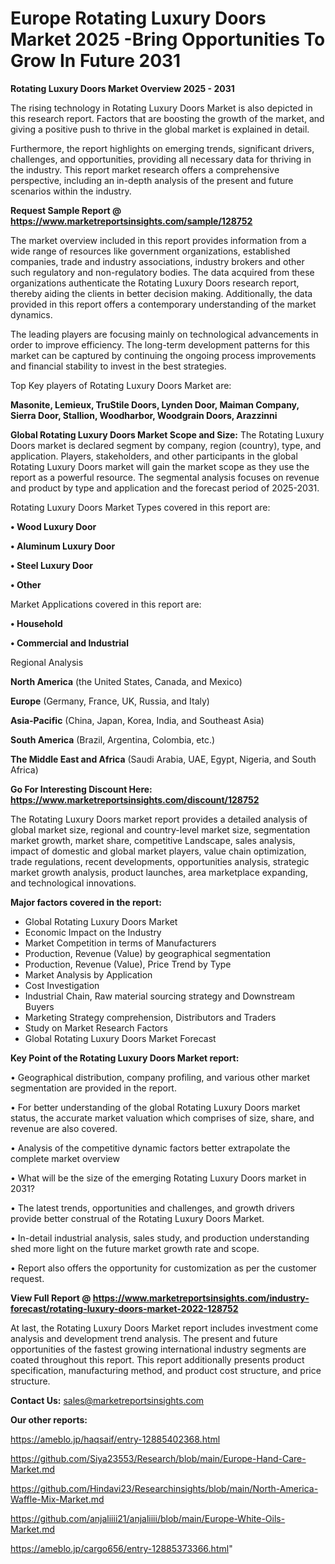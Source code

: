  # Europe Rotating Luxury Doors Market 2025 -Bring Opportunities To Grow In Future 2031

<Strong> Rotating Luxury Doors Market Overview 2025 - 2031</strong>

The rising technology in Rotating Luxury Doors Market is also depicted in this research report. Factors that are boosting the growth of the market, and giving a positive push to thrive in the global market is explained in detail.

Furthermore, the report highlights on emerging trends, significant drivers, challenges, and opportunities, providing all necessary data for thriving in the industry. This report market research offers a comprehensive perspective, including an in-depth analysis of the present and future scenarios within the industry.

<strong>Request Sample Report @ <a href=https://www.marketreportsinsights.com/sample/128752>https://www.marketreportsinsights.com/sample/128752</a></strong>

The market overview included in this report provides information from a wide range of resources like government organizations, established companies, trade and industry associations, industry brokers and other such regulatory and non-regulatory bodies. The data acquired from these organizations authenticate the Rotating Luxury Doors research report, thereby aiding the clients in better decision making. Additionally, the data provided in this report offers a contemporary understanding of the market dynamics.

The leading players are focusing mainly on technological advancements in order to improve efficiency. The long-term development patterns for this market can be captured by continuing the ongoing process improvements and financial stability to invest in the best strategies.

Top Key players of Rotating Luxury Doors Market are:

<strong>Masonite, Lemieux, TruStile Doors, Lynden Door, Maiman Company, Sierra Door, Stallion, Woodharbor, Woodgrain Doors, Arazzinni</strong>

<strong><b>Global Rotating Luxury Doors Market Scope and Size:</b></strong>
The Rotating Luxury Doors market is declared segment by company, region (country), type, and application. Players, stakeholders, and other participants in the global Rotating Luxury Doors market will gain the market scope as they use the report as a powerful resource. The segmental analysis focuses on revenue and product by type and application and the forecast period of 2025-2031.

Rotating Luxury Doors Market Types covered in this report are:

<strong>• Wood Luxury Door

• Aluminum Luxury Door

• Steel Luxury Door

• Other</strong>

Market Applications covered in this report are:

<strong>• Household

• Commercial and Industrial</strong> 

Regional Analysis

<strong>North America</strong> (the United States, Canada, and Mexico)

<strong>Europe</strong> (Germany, France, UK, Russia, and Italy)

<strong>Asia-Pacific</strong> (China, Japan, Korea, India, and Southeast Asia)

<strong>South America</strong> (Brazil, Argentina, Colombia, etc.)

<strong>The Middle East and Africa</strong> (Saudi Arabia, UAE, Egypt, Nigeria, and South Africa)

<strong>Go For Interesting Discount Here: <a href=https://www.marketreportsinsights.com/discount/128752>https://www.marketreportsinsights.com/discount/128752</a></strong>

The Rotating Luxury Doors market report provides a detailed analysis of global market size, regional and country-level market size, segmentation market growth, market share, competitive Landscape, sales analysis, impact of domestic and global market players, value chain optimization, trade regulations, recent developments, opportunities analysis, strategic market growth analysis, product launches, area marketplace expanding, and technological innovations.

<strong><b>Major factors covered in the report:</b></strong>
<ul>
  <li>Global Rotating Luxury Doors Market </li>
  <li>Economic Impact on the Industry</li>
  <li>Market Competition in terms of Manufacturers</li>
  <li>Production, Revenue (Value) by geographical segmentation</li>
  <li>Production, Revenue (Value), Price Trend by Type</li>
  <li>Market Analysis by Application</li>
  <li>Cost Investigation</li>
  <li>Industrial Chain, Raw material sourcing strategy and Downstream Buyers</li>
  <li>Marketing Strategy comprehension, Distributors and Traders</li>
  <li>Study on Market Research Factors</li>
  <li>Global Rotating Luxury Doors Market Forecast</li>
</ul>

<strong><b>Key Point of the Rotating Luxury Doors Market report:</b></strong>

• Geographical distribution, company profiling, and various other market segmentation are provided in the report.

• For better understanding of the global Rotating Luxury Doors market status, the accurate market valuation which comprises of size, share, and revenue are also covered.

• Analysis of the competitive dynamic factors better extrapolate the complete market overview

• What will be the size of the emerging Rotating Luxury Doors market in 2031?

• The latest trends, opportunities and challenges, and growth drivers provide better construal of the Rotating Luxury Doors Market.

• In-detail industrial analysis, sales study, and production understanding shed more light on the future market growth rate and scope.

• Report also offers the opportunity for customization as per the customer request.

<strong><b>View Full Report @ <a href=https://www.marketreportsinsights.com/industry-forecast/rotating-luxury-doors-market-2022-128752>https://www.marketreportsinsights.com/industry-forecast/rotating-luxury-doors-market-2022-128752</a></b></strong>


At last, the Rotating Luxury Doors Market report includes investment come analysis and development trend analysis. The present and future opportunities of the fastest growing international industry segments are coated throughout this report. This report additionally presents product specification, manufacturing method, and product cost structure, and price structure.

<strong>Contact Us:</strong>
sales@marketreportsinsights.com

<strong>Our other reports:</strong>

<a href=https://ameblo.jp/haqsaif/entry-12885402368.html>https://ameblo.jp/haqsaif/entry-12885402368.html</a>

<a href=https://github.com/Siya23553/Research/blob/main/Europe-Hand-Care-Market.md>https://github.com/Siya23553/Research/blob/main/Europe-Hand-Care-Market.md</a>

<a href=https://github.com/Hindavi23/Researchinsights/blob/main/North-America-Waffle-Mix-Market.md>https://github.com/Hindavi23/Researchinsights/blob/main/North-America-Waffle-Mix-Market.md</a>

<a href=https://github.com/anjaliiii21/anjaliiii/blob/main/Europe-White-Oils-Market.md>https://github.com/anjaliiii21/anjaliiii/blob/main/Europe-White-Oils-Market.md</a>

<a href=https://ameblo.jp/cargo656/entry-12885373366.html>https://ameblo.jp/cargo656/entry-12885373366.html</a>"
